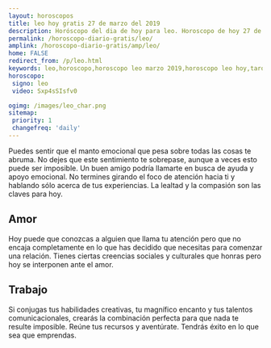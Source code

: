 ```yaml
---
layout: horoscopos
title: leo hoy gratis 27 de marzo del 2019 
description: Horóscopo del dia de hoy para leo. Horoscopo de hoy 27 de marzo del 2019. Las predicciones de amor, trabajo, vida personal gratis.
permalink: /horoscopo-diario-gratis/leo/
amplink: /horoscopo-diario-gratis/amp/leo/
home: FALSE
redirect_from: /p/leo.html
keywords: leo,horoscopo,horoscopo leo marzo 2019,horoscopo leo hoy,tarot leo marzo 2019,horoscopo leo,tarot leo hoy,horoscopo de hoy,horoscopo diario,tarot del amor,horoscopo de hoy leo,horoscopo diario del tarot, Horoscopo de hoy leo 27 de marzo del 2019,horóscopo del día,signos zodiacales 2019, el horoscopo de hoy
horoscopo:
 signo: leo
 video: Sxp4sSIsfv0

ogimg: /images/leo_char.png
sitemap:
 priority: 1
 changefreq: 'daily'
---
```



Puedes sentir que el manto emocional que pesa sobre todas las cosas te abruma. No dejes que este sentimiento te sobrepase, aunque a veces esto puede ser imposible. Un buen amigo podría llamarte en busca de ayuda y apoyo emocional. No termines girando el foco de atención hacia ti y hablando sólo acerca de tus experiencias. La lealtad y la compasión son las claves para hoy.

## Amor

Hoy puede que conozcas a alguien que llama tu atención pero que no encaja completamente en lo que has decidido que necesitas para comenzar una relación. Tienes ciertas creencias sociales y culturales que honras pero hoy se interponen ante el amor.

## Trabajo

Si conjugas tus habilidades creativas, tu magnífico encanto y tus talentos comunicacionales, crearás la combinación perfecta para que nada te resulte imposible. Reúne tus recursos y aventúrate. Tendrás éxito en lo que sea que emprendas.